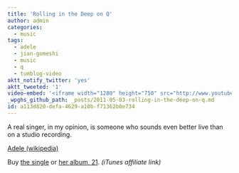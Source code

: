 ```yaml
---
title: 'Rolling in the Deep on Q'
author: admin
categories:
  - music
tags:
  - adele
  - jian-gomeshi
  - music
  - q
  - tumblog-video
aktt_notify_twitter: 'yes'
aktt_tweeted: '1'
video-embed: '<iframe width="1280" height="750" src="http://www.youtube.com/embed/wPd7ajtHjOM?rel=0&hd=1" frameborder="0" allowfullscreen></iframe>'
_wpghs_github_path: _posts/2011-05-03-rolling-in-the-deep-on-q.md
id: a113d820-defa-4629-a10b-f71362b0e734
---
```

<p>A real singer, in my opinion, is someone who sounds even better live than on a studio recording.</p>
<p><a href="http://en.wikipedia.org/wiki/Adele_(singer)" title="" target="">Adele (wikipedia)</a></p>
<p>Buy <a href="http://click.linksynergy.com/fs-bin/stat?id=6PFrOqNV4B8&amp;offerid=146261&amp;type=3&amp;subid=0&amp;tmpid=1826&amp;RD_PARM1=http%253A%252F%252Fitunes.apple.com%252Fca%252Falbum%252Frolling-in-the-deep-single%252Fid403988642%253Fuo%253D4%2526partnerId%253D30" target="itunes_store">the single</a> or <a href="http://click.linksynergy.com/fs-bin/stat?id=6PFrOqNV4B8&amp;offerid=146261&amp;type=3&amp;subid=0&amp;tmpid=1826&amp;RD_PARM1=http%253A%252F%252Fitunes.apple.com%252Fca%252Falbum%252F21%252Fid403988688%253Fuo%253D4%2526partnerId%253D30" target="itunes_store">her album, 21</a>. <em>(iTunes affiliate link)</em></p>
